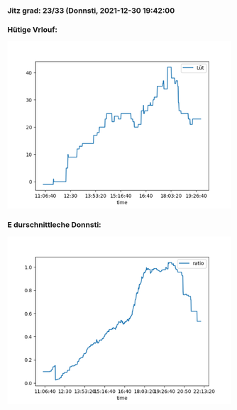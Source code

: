 ### Jitz grad: 23/33 (Donnsti, 2021-12-30 19:42:00

### Hütige Vrlouf:
![Graph](Today.png)

### E durschnittleche Donnsti:
![Graph](Donnsti.png)